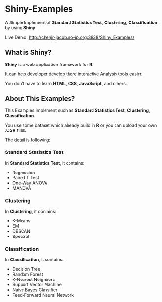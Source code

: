 # Shiny-Examples

A Simple Implement of **Standard Statistics Test**, **Clustering**, **Classification** by using **Shiny**.

Live Demo: http://chenjr-jacob.no-ip.org:3838/Shiny_Examples/

## What is Shiny?

**Shiny** is a web application framework for **R**.

It can help developer develop there interactive Analysis tools easier.


You don't have to learn **HTML**, **CSS**, **JavaScript**, and others.

## About This Examples?

This Examples implement such as **Standard Statistics Test**, **Clustering**, **Classification**.

You use some dataset which already build in **R** or you can upload your own **.CSV** files.

The detail is following:

### Standard Statistics Test

In **Standard Statistics Test**, it contains:

* Regression
* Paired T Test
* One-Way ANOVA
* MANOVA

### Clustering

In **Clustering**, it contains:

* K-Means
* EM
* DBSCAN
* Spectral

### Classification

In **Classification**, it contains:

* Decision Tree
* Random Forest
* K-Nearest Neighbors
* Support Vector Machine
* Naive Bayes Classifier
* Feed-Forward Neural Network
